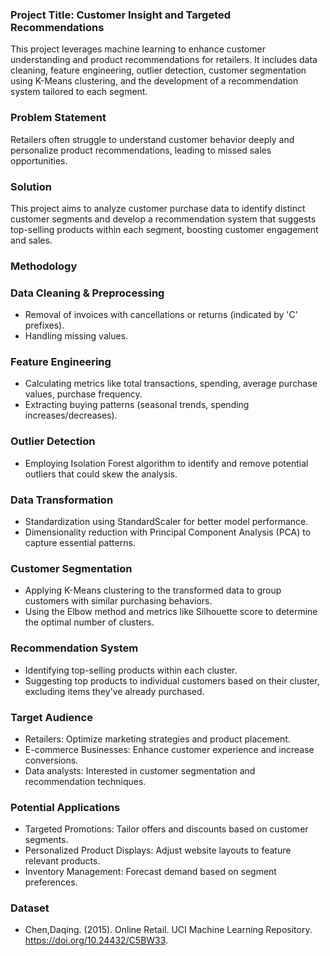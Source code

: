 
### Project Title: Customer Insight and Targeted Recommendations

This project leverages machine learning to enhance customer understanding and product recommendations for retailers. It includes data cleaning, feature engineering, outlier detection, customer segmentation using K-Means clustering, and the development of a recommendation system tailored to each segment.


### Problem Statement
Retailers often struggle to understand customer behavior deeply and personalize product recommendations, leading to missed sales opportunities.

### Solution
This project aims to analyze customer purchase data to identify distinct customer segments and develop a recommendation system that suggests top-selling products within each segment, boosting customer engagement and sales.

### Methodology

### Data Cleaning & Preprocessing
- Removal of invoices with cancellations or returns (indicated by 'C' prefixes).
- Handling missing values.

### Feature Engineering
- Calculating metrics like total transactions, spending, average purchase values, purchase frequency.
- Extracting buying patterns (seasonal trends, spending increases/decreases).

### Outlier Detection
- Employing Isolation Forest algorithm to identify and remove potential outliers that could skew the analysis.

### Data Transformation
- Standardization using StandardScaler for better model performance.
- Dimensionality reduction with Principal Component Analysis (PCA) to capture essential patterns.

### Customer Segmentation
- Applying K-Means clustering to the transformed data to group customers with similar purchasing behaviors.
- Using the Elbow method and metrics like Silhouette score to determine the optimal number of clusters.

### Recommendation System
- Identifying top-selling products within each cluster.
- Suggesting top products to individual customers based on their cluster, excluding items they've already purchased.

### Target Audience
- Retailers: Optimize marketing strategies and product placement.
- E-commerce Businesses: Enhance customer experience and increase conversions.
- Data analysts: Interested in customer segmentation and recommendation techniques.

### Potential Applications
- Targeted Promotions: Tailor offers and discounts based on customer segments.
- Personalized Product Displays: Adjust website layouts to feature relevant products.
- Inventory Management: Forecast demand based on segment preferences.

### Dataset 
- Chen,Daqing. (2015). Online Retail. UCI Machine Learning Repository. https://doi.org/10.24432/C5BW33.

